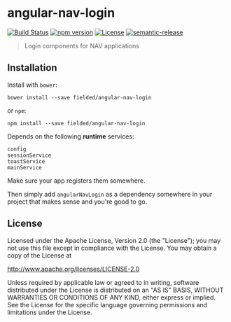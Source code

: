 # angular-nav-login

[![Build Status][travis-image]][travis-url]
[![npm version][npm-image]][npm-url]
[![License][license-image]][license-url]
[![semantic-release][semantic-release-image]][semantic-release-url]

[travis-url]: https://travis-ci.org/fielded/angular-nav-login
[travis-image]: https://img.shields.io/travis/fielded/angular-nav-login.svg
[npm-url]: https://www.npmjs.com/package/angular-nav-login
[npm-image]: https://img.shields.io/npm/v/angular-nav-login.svg
[license-url]: https://opensource.org/licenses/Apache-2.0
[license-image]: https://img.shields.io/npm/l/angular-nav-login.svg
[semantic-release-url]: https://github.com/semantic-release/semantic-release
[semantic-release-image]: https://img.shields.io/badge/%20%20%F0%9F%93%A6%F0%9F%9A%80-semantic--release-e10079.svg

> Login components for NAV applications

## Installation

Install with `bower`:

```shell
bower install --save fielded/angular-nav-login
```

or `npm`:

```shell
npm install --save fielded/angular-nav-login
```

Depends on the following **runtime** services:

```
config
sessionService
toastService
mainService
```

Make sure your app registers them somewhere.

Then simply add `angularNavLogin` as a dependency somewhere in your project that makes sense and you're good to go.

## License

Licensed under the Apache License, Version 2.0 (the "License"); you may not use this file except in compliance with the License.  You may obtain a copy of the License at

http://www.apache.org/licenses/LICENSE-2.0

Unless required by applicable law or agreed to in writing, software distributed under the License is distributed on an "AS IS" BASIS, WITHOUT WARRANTIES OR CONDITIONS OF ANY KIND, either express or implied.  See the License for the specific language governing permissions and limitations under the License.
